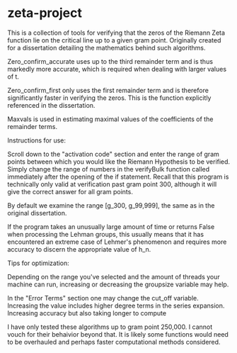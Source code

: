 # zeta-project

This is a collection of tools for verifying that the zeros of the Riemann Zeta function lie on the critical line up to a given gram point. Originally created for a dissertation detailing the mathematics behind such algorithms. 

Zero_confirm_accurate uses up to the third remainder term and is thus markedly more accurate, which is required when dealing with larger values of t. 

Zero_confirm_first only uses the first remainder term and is therefore significantly faster in verifying the zeros. This is the function explicitly referenced in the dissertation.

Maxvals is used in estimating maximal values of the coefficients of the remainder terms. 


Instructions for use:

Scroll down to the "activation code" section and enter the range of gram points between which you would like the Riemann Hypothesis to be verified. Simply change the range of numbers in the verifyBulk function called immediately after the opening of the if statement. Recall that this program is technically only valid at verification past gram point 300, although it will give the correct answer for all gram points. 

By default we examine the range [g_300, g_99,999], the same as in the original dissertation.

If the program takes an unusually large amount of time or returns False when processing the Lehman groups, this usually means that it has encountered an extreme case of Lehmer's phenomenon and requires more accuracy to discern the appropriate value of h_n. 


Tips for optimization:

Depending on the range you've selected and the amount of threads your machine can run, increasing or decreasing the groupsize variable may help.

In the "Error Terms" section one may change the cut_off variable. Increasing the value includes higher degree terms in the series expansion. Increasing accuracy but also taking longer to compute


I have only tested these algorithms up to gram point 250,000. I cannot vouch for their behaivior beyond that. It is likely some functions would need to be overhauled and perhaps faster computational methods considered. 



